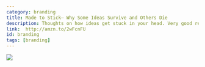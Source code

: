 ```yaml
---
category: branding
title: Made to Stick— Why Some Ideas Survive and Others Die
description: Thoughts on how ideas get stuck in your head. Very good read for communication and messaging in branding.
link:  http://amzn.to/2wFcnFU
id: branding
tags: [branding]
---
```

<a target="_blank"  href="https://www.amazon.com/gp/product/1400064287/ref=as_li_tl?ie=UTF8&camp=1789&creative=9325&creativeASIN=1400064287&linkCode=as2&tag=compassofdesi-20&linkId=c9f6fe1da796b718c31ac358c1d96bc6"><img border="0" src="//ws-na.amazon-adsystem.com/widgets/q?_encoding=UTF8&MarketPlace=US&ASIN=1400064287&ServiceVersion=20070822&ID=AsinImage&WS=1&Format=_SL250_&tag=compassofdesi-20" ></a><img src="//ir-na.amazon-adsystem.com/e/ir?t=compassofdesi-20&l=am2&o=1&a=1400064287" width="1" height="1" border="0" alt="" style="border:none !important; margin:0px !important;" />
